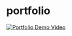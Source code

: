# portfolio
[![Portfolio Demo Video](https://drive.google.com/file/d/12zjKMe5AdFFVtER27oLd-uYz7cH0ZzXz/view?usp=sharing)](https://drive.google.com/file/d/1LA-lQjskVUlxsSWlT9Be2ZVaQsf-CADj/view?usp=sharing)
